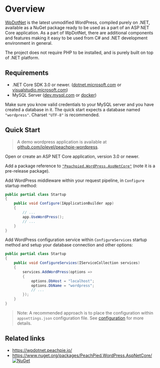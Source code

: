 # Overview

[WpDotNet](https://wpdotnet.peachpie.io/) is the latest unmodified WordPress, compiled purely on .NET, available as a NuGet package ready to be used as a part of an ASP NET Core application. As a part of WpDotNet, there are additional components and features making it easy to be used from C# and .NET development environment in general.

The project does not require PHP to be installed, and is purely built on top of .NET platform.

## Requirements

- .NET Core SDK 3.0 or newer. ([dotnet.microsoft.com](https://dotnet.microsoft.com/download) or [visualstudio.microsoft.com](https://visualstudio.microsoft.com/vs/))
- MySQL Server ([dev.mysql.com](https://dev.mysql.com/downloads/mysql/) or [docker](https://hub.docker.com/_/mysql))

Make sure you know valid credentials to your MySQL server and you have created a database in it. The quick start expects a database named `"wordpress"`. Charset `"UTF-8"` is recommended.

## Quick Start

> A demo wordpress application is available at [github.com/iolevel/peachpie-wordpress](https://github.com/iolevel/peachpie-wordpress).

Open or create an ASP NET Core application, version 3.0 or newer.

Add a package reference to [`"Peachpied.WordPress.AspNetCore"`](https://www.nuget.org/packages/PeachPied.WordPress.AspNetCore/) (note it is a pre-release package).

Add WordPress middleware within your request pipeline, in `Configure` startup method:

```C#
public partial class Startup
{
    public void Configure(IApplicationBuilder app)
    {
        // ...
        app.UseWordPress();
        // ...
    }
}
```

Add WordPress configuration service within `ConfigureServices` startup method and setup your database connection and other options:

```C#
public partial class Startup
{
    public void ConfigureServices(IServiceCollection services)
    {
        services.AddWordPress(options =>
        {
            options.DbHost = "localhost";
            options.DbName = "wordpress";
            // ...
        });
    }
}
```

> Note: A recommended approach is to place the configuration within `appsettings.json` configuration file. See [configuration](../configuration) for more details.

## Related links

- https://wpdotnet.peachpie.io/
- https://www.nuget.org/packages/PeachPied.WordPress.AspNetCore/ [![NuGet](https://img.shields.io/nuget/v/PeachPied.WordPress.AspNetCore.svg)](https://www.nuget.org/packages/PeachPied.WordPress.AspNetCore/)
